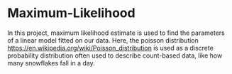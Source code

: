 # Maximum-Likelihood

In this project, maximum likelihood estimate is used to find the parameters of a linear model fitted on our data. 
Here, the poisson distribution https://en.wikipedia.org/wiki/Poisson_distribution is used as a discrete probability distribution often used to describe count-based data, like how many snowflakes fall in a day.
